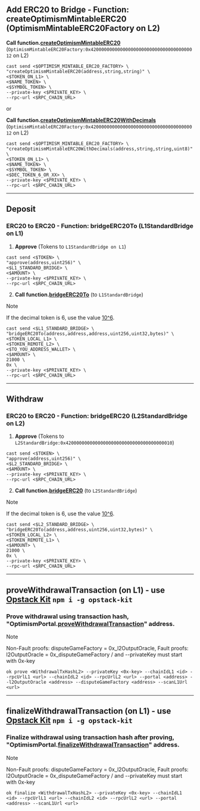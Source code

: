 ## Add ERC20 to Bridge - Function: createOptimismMintableERC20 (OptimismMintableERC20Factory on L2)
**Call function.[createOptimismMintableERC20](https://github.com/ethereum-optimism/optimism/blob/op-contracts/v2.0.0-beta.3/packages/contracts-bedrock/src/universal/OptimismMintableERC20Factory.sol#L91C1-L105C6)** (`OptimismMintableERC20Factory:0x4200000000000000000000000000000000000012` on L2)
```
cast send <$OPTIMISM_MINTABLE_ERC20_FACTORY> \
"createOptimismMintableERC20(address,string,string)" \
<$TOKEN_ON_L1> \
<$NAME_TOKEN> \
<$SYMBOL_TOKEN> \
--private-key <$PRIVATE_KEY> \
--rpc-url <$RPC_CHAIN_URL>
```

or

**Call function.[createOptimismMintableERC20WithDecimals](https://github.com/ethereum-optimism/optimism/blob/op-contracts/v2.0.0-beta.3/packages/contracts-bedrock/src/universal/OptimismMintableERC20Factory.sol#L107C1-L139C6)** (`OptimismMintableERC20Factory:0x4200000000000000000000000000000000000012` on L2)
```
cast send <$OPTIMISM_MINTABLE_ERC20_FACTORY> \
"createOptimismMintableERC20WithDecimals(address,string,string,uint8)" \
<$TOKEN_ON_L1> \
<$NAME_TOKEN> \
<$SYMBOL_TOKEN> \
<$DEC_TOKEN_6_OR_XX> \
--private-key <$PRIVATE_KEY> \
--rpc-url <$RPC_CHAIN_URL>
```

---

## Deposit
### ERC20 to ERC20 - Function: bridgeERC20To (L1StandardBridge on L1)
1. **Approve** (Tokens to `L1StandardBridge on L1`)
```
cast send <$TOKEN> \
"approve(address,uint256)" \
<$L1_STANDARD_BRIDGE> \
<$AMOUNT> \
--private-key <$PRIVATE_KEY> \
--rpc-url <$RPC_CHAIN_URL>
```

2. **Call function.[bridgeERC20To](https://github.com/ethereum-optimism/optimism/blob/op-contracts/v2.0.0-beta.3/packages/contracts-bedrock/src/L1/L1StandardBridge.sol#L178C1-L200C6)** (to `L1StandardBridge`)
> [!NOTE]  
> If the decimal token is 6, use the value [10^6](https://etherscan.io/unitconverter).
```
cast send <$L1_STANDARD_BRIDGE> \
"bridgeERC20To(address,address,address,uint256,uint32,bytes)" \
<$TOKEN_LOCAL_L1> \
<$TOKEN_REMOTE_L2> \
<$TO_YOU_ADDRESS_WALLET> \
<$AMOUNT> \
21000 \
0x \
--private-key <$PRIVATE_KEY> \
--rpc-url <$RPC_CHAIN_URL>
```

---

## Withdraw
### ERC20 to ERC20 - Function: bridgeERC20 (L2StandardBridge on L2)

1. **Approve** (Tokens to `L2StandardBridge:0x4200000000000000000000000000000000000010`)
```
cast send <$TOKEN> \
"approve(address,uint256)" \
<$L2_STANDARD_BRIDGE> \
<$AMOUNT> \
--private-key <$PRIVATE_KEY> \
--rpc-url <$RPC_CHAIN_URL>
```

2. **Call function.[bridgeERC20](https://github.com/ethereum-optimism/optimism/blob/op-contracts/v2.0.0-beta.3/packages/contracts-bedrock/src/universal/StandardBridge.sol#L191C1-L211C6)** (to `L2StandardBridge`)
> [!NOTE]  
> If the decimal token is 6, use the value [10^6](https://etherscan.io/unitconverter).
```
cast send <$L2_STANDARD_BRIDGE> \
"bridgeERC20To(address,address,uint256,uint32,bytes)" \
<$TOKEN_LOCAL_L2> \
<$TOKEN_REMOTE_L1> \
<$AMOUNT> \
21000 \
0x \
--private-key <$PRIVATE_KEY> \
--rpc-url <$RPC_CHAIN_URL>
```

---

## proveWithdrawalTransaction (on L1) - use [Opstack Kit](https://opstack-kit.pages.dev/docs/getting-started#installation) `npm i -g opstack-kit`
### Prove withdrawal using transaction hash, "OptimismPortal.[proveWithdrawalTransaction](https://github.com/ethereum-optimism/optimism/blob/op-contracts/v2.0.0-beta.3/packages/contracts-bedrock/src/L1/OptimismPortal.sol#L243C1-L322C6)" address.
> [!NOTE]  
> Non-Fault proofs: disputeGameFactory = 0x_l2OutputOracle, Fault proofs: l2OutputOracle = 0x_disputeGameFactory / and --privateKey must start with 0x-key
```
ok prove <WithdrawalTxHashL2> --privateKey <0x-key> --chainIdL1 <id> --rpcUrlL1 <url> --chainIdL2 <id> --rpcUrlL2 <url> --portal <address> --l2OutputOracle <address> --disputeGameFactory <address> --scanL1Url <url>
```

---

## finalizeWithdrawalTransaction (on L1) - use [Opstack Kit](https://opstack-kit.pages.dev/docs/getting-started#installation) `npm i -g opstack-kit`
### Finalize withdrawal using transaction hash after proving, "OptimismPortal.[finalizeWithdrawalTransaction](https://github.com/ethereum-optimism/optimism/blob/op-contracts/v2.0.0-beta.3/packages/contracts-bedrock/src/L1/OptimismPortal.sol#L324C1-L444C6)" address.
> [!NOTE]  
> Non-Fault proofs: disputeGameFactory = 0x_l2OutputOracle, Fault proofs: l2OutputOracle = 0x_disputeGameFactory / and --privateKey must start with 0x-key
```
ok finalize <WithdrawalTxHashL2> --privateKey <0x-key> --chainIdL1 <id> --rpcUrlL1 <url> --chainIdL2 <id> --rpcUrlL2 <url> --portal <address> --scanL1Url <url>
```
